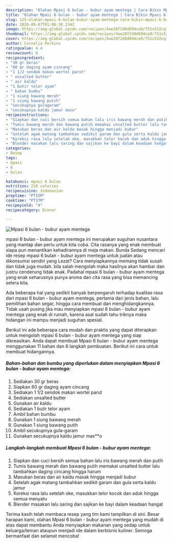 ```yaml
---
description: "Olahan Mpasi 6 bulan - bubur ayam mentega | Cara Bikin Mpasi 6 bulan - bubur ayam mentega Yang Menggugah Selera"
title: "Olahan Mpasi 6 bulan - bubur ayam mentega | Cara Bikin Mpasi 6 bulan - bubur ayam mentega Yang Menggugah Selera"
slug: 125-olahan-mpasi-6-bulan-bubur-ayam-mentega-cara-bikin-mpasi-6-bulan-bubur-ayam-mentega-yang-menggugah-selera
date: 2020-09-07T01:06:38.234Z
image: https://img-global.cpcdn.com/recipes/4ae20f2d0d694ce0/751x532cq70/mpasi-6-bulan-bubur-ayam-mentega-foto-resep-utama.jpg
thumbnail: https://img-global.cpcdn.com/recipes/4ae20f2d0d694ce0/751x532cq70/mpasi-6-bulan-bubur-ayam-mentega-foto-resep-utama.jpg
cover: https://img-global.cpcdn.com/recipes/4ae20f2d0d694ce0/751x532cq70/mpasi-6-bulan-bubur-ayam-mentega-foto-resep-utama.jpg
author: Cornelia Perkins
ratingvalue: 4.4
reviewcount: 8
recipeingredient:
- "30 gr beras"
- "60 gr daging ayam cincang"
- "1 1/2 sendok makan wortel parut"
- " unsalted butter"
- " air kaldu"
- "1 butir telor ayam"
- " bahan bumbu"
- "1 siung bawang merah"
- "1 siung bawang putih"
- "secukupnya gulagaram"
- "secukupnya kaldu jamur maso"
recipeinstructions:
- "Siapkan dan cuci bersih semua bahan lalu iris bawang merah dan putih"
- "Tumis bawang merah dan bawang putih memakai unsalted butter lalu tambahkan daging cincang hingga harum"
- "Masukan beras dan air kaldu masak hingga menjadi bubur"
- "Setelah agak matang tambahkan sedikit garam dan gula serta kaldu jamur"
- "Koreksi rasa lalu setelah oke, masukkan telor kocok dan aduk hingga semua menyatu"
- "Blender masakan lalu saring dan sajikan ke bayi dalam keadaan hangat"
categories:
- Resep
tags:
- mpasi
- 6
- bulan

katakunci: mpasi 6 bulan 
nutrition: 219 calories
recipecuisine: Indonesian
preptime: "PT15M"
cooktime: "PT37M"
recipeyield: "4"
recipecategory: Dinner

---
```



![Mpasi 6 bulan - bubur ayam mentega](https://img-global.cpcdn.com/recipes/4ae20f2d0d694ce0/751x532cq70/mpasi-6-bulan-bubur-ayam-mentega-foto-resep-utama.jpg)


mpasi 6 bulan - bubur ayam mentega ini merupakan suguhan nusantara yang mantap dan perlu untuk kita coba. Cita rasanya yang enak membuat siapa pun menantikan kehadirannya di meja makan.
Bunda Sedang mencari ide resep mpasi 6 bulan - bubur ayam mentega untuk jualan atau dikonsumsi sendiri yang Lezat? Cara menyiapkannya memang tidak susah dan tidak juga mudah. bila salah mengolah maka hasilnya akan hambar dan justru cenderung tidak enak. Padahal mpasi 6 bulan - bubur ayam mentega yang enak seharusnya punya aroma dan cita rasa yang bisa memancing selera kita.

Ada beberapa hal yang sedikit banyak berpengaruh terhadap kualitas rasa dari mpasi 6 bulan - bubur ayam mentega, pertama dari jenis bahan, lalu pemilihan bahan segar, hingga cara membuat dan menghidangkannya. Tidak usah pusing jika mau menyiapkan mpasi 6 bulan - bubur ayam mentega yang enak di rumah, karena asal sudah tahu triknya maka hidangan ini mampu menjadi suguhan spesial.




Berikut ini ada beberapa cara mudah dan praktis yang dapat diterapkan untuk mengolah mpasi 6 bulan - bubur ayam mentega yang siap dikreasikan. Anda dapat membuat Mpasi 6 bulan - bubur ayam mentega menggunakan 11 bahan dan 6 langkah pembuatan. Berikut ini cara untuk membuat hidangannya.

<!--inarticleads1-->

##### Bahan-bahan dan bumbu yang diperlukan dalam menyiapkan Mpasi 6 bulan - bubur ayam mentega:

1. Sediakan 30 gr beras
1. Siapkan 60 gr daging ayam cincang
1. Sediakan 1 1/2 sendok makan wortel parut
1. Sediakan  unsalted butter
1. Gunakan  air kaldu
1. Sediakan 1 butir telor ayam
1. Ambil  bahan bumbu
1. Gunakan 1 siung bawang merah
1. Gunakan 1 siung bawang putih
1. Ambil secukupnya gula-garam
1. Gunakan secukupnya kaldu jamur mas**o




<!--inarticleads2-->

##### Langkah-langkah membuat Mpasi 6 bulan - bubur ayam mentega:

1. Siapkan dan cuci bersih semua bahan lalu iris bawang merah dan putih
1. Tumis bawang merah dan bawang putih memakai unsalted butter lalu tambahkan daging cincang hingga harum
1. Masukan beras dan air kaldu masak hingga menjadi bubur
1. Setelah agak matang tambahkan sedikit garam dan gula serta kaldu jamur
1. Koreksi rasa lalu setelah oke, masukkan telor kocok dan aduk hingga semua menyatu
1. Blender masakan lalu saring dan sajikan ke bayi dalam keadaan hangat




Terima kasih telah membaca resep yang tim kami tampilkan di sini. Besar harapan kami, olahan Mpasi 6 bulan - bubur ayam mentega yang mudah di atas dapat membantu Anda menyiapkan makanan yang sedap untuk keluarga/teman ataupun menjadi ide dalam berbisnis kuliner. Semoga bermanfaat dan selamat mencoba!
